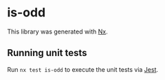 # is-odd

This library was generated with [Nx](https://nx.dev).

## Running unit tests

Run `nx test is-odd` to execute the unit tests via [Jest](https://jestjs.io).
